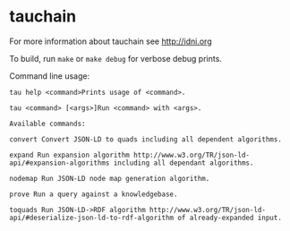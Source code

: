 # tauchain

For more information about tauchain see http://idni.org

To build, run `make` or `make debug` for verbose debug prints.

Command line usage:

`tau help <command>Prints usage of <command>.`

`tau <command> [<args>]Run <command> with <args>.`

`Available commands:`

`convert Convert JSON-LD to quads including all dependent algorithms.`

`expand Run expansion algorithm http://www.w3.org/TR/json-ld-api/#expansion-algorithms including all dependant algorithms.`

`nodemap Run JSON-LD node map generation algorithm.`

`prove Run a query against a knowledgebase.`

`toquads Run JSON-LD->RDF algorithm http://www.w3.org/TR/json-ld-api/#deserialize-json-ld-to-rdf-algorithm of already-expanded input.`
